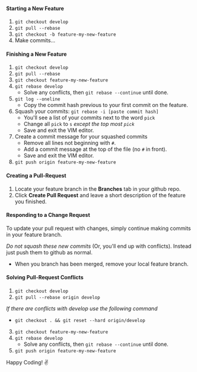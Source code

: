 #### Starting a New Feature

1. ```git checkout develop```
2. ```git pull --rebase```
3. ```git checkout -b feature-my-new-feature```
4. Make commits...

#### Finishing a New Feature

1. ```git checkout develop```
2. ```git pull --rebase```
3. ```git checkout feature-my-new-feature```
4. ```git rebase develop``` 
    - Solve any conflicts, then ```git rebase --continue``` until done.
5. ```git log --oneline```
    - Copy the commit hash previous to your first commit on the feature.
6. Squash your commits: ```git rebase -i [paste commit hash]```
    - You'll see a list of your commits next to the word ```pick```
    - Change all ```pick``` to ```s``` *except the top most ```pick```*
    - Save and exit the VIM editor.
7. Create a commit message for your squashed commits
   - Remove all lines not beginning with ```#```.
   - Add a commit message at the top of the file (no ```#``` in front).
   - Save and exit the VIM editor.
8. ```git push origin feature-my-new-feature```

#### Creating a Pull-Request

1. Locate your feature branch in the **Branches** tab in your github repo.
2. Click **Create Pull Request** and leave a short description of the feature you finished.

#### Responding to a Change Request

To update your pull request with changes, simply continue making commits in your feature branch. 

*Do not squash these new commits* (Or, you'll end up with conflicts). Instead just push them to github as normal.
- When you branch has been merged, remove your local feature branch.

#### Solving Pull-Request Conflicts

1. ```git checkout develop```
2. ```git pull --rebase origin develop```

*If there are conflicts with develop use the following command*
- ```git checkout . && git reset --hard origin/develop```

3. ```git checkout feature-my-new-feature```
4. ```git rebase develop```
     - Solve any conflicts, then ```git rebase --continue``` until done.
5. ```git push origin feature-my-new-feature```



Happy Coding! ✌️
